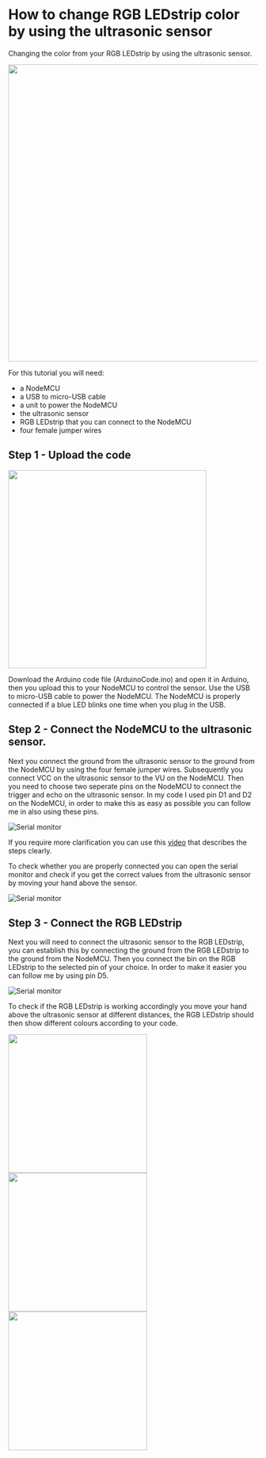 # How to change RGB LEDstrip color by using the ultrasonic sensor
Changing the color from your RGB LEDstrip by using the ultrasonic sensor.

<img src="YouWillNeed.jpg" width="600">

For this tutorial you will need:

- a NodeMCU
- a USB to micro-USB cable
- a unit to power the NodeMCU
- the ultrasonic sensor
- RGB LEDstrip that you can connect to the NodeMCU
- four female jumper wires


## Step 1 - Upload the code

<img src="https://cdn-reichelt.de/bilder/web/xxl_ws/A300/DEBO_JT_ESP8266_01.png" width="400">

Download the Arduino code file (ArduinoCode.ino) and open it in Arduino, then you upload this to your NodeMCU to control the sensor. Use the USB to micro-USB cable to power the NodeMCU. The NodeMCU is properly connected if a blue LED blinks one time when you plug in the USB. 

## Step 2 - Connect the NodeMCU to the ultrasonic sensor. 

Next you connect the ground from the ultrasonic sensor to the ground from the NodeMCU by using the four female jumper wires. Subsequently you connect VCC on the ultrasonic sensor to the VU on the NodeMCU. Then you need to choose two seperate pins on the NodeMCU to connect the trigger and echo on the ultrasonic sensor. In my code I used pin D1 and D2 on the NodeMCU, in order to make this as easy as possible you can follow me in also using these pins. 

![Serial monitor](UltrasonicSensor.JPG)

If you require more clarification you can use this [video](https://www.youtube.com/watch?v=7nxOZek1iGI) that describes the steps clearly.

To check whether you are properly connected you can open the serial monitor and check if you get the correct values from the ultrasonic sensor by moving your hand above the sensor.

![Serial monitor](SerialMonitor.png)
 

## Step 3 - Connect the RGB LEDstrip

Next you will need to connect the ultrasonic sensor to the RGB LEDstrip, you can establish this by connecting the ground from the RGB LEDstrip to the ground from the NodeMCU. Then you connect the bin on the RGB LEDstrip to the selected pin of your choice. In order to make it easier you can follow me by using pin D5. 

![Serial monitor](RGB_LEDstrip.JPG)

To check if the RGB LEDstrip is working accordingly you move your hand above the ultrasonic sensor at different distances, the RGB LEDstrip should then show different colours according to your code. 


<img src="Groen.JPG" width="280"> <img src="Oranje.JPG" width="280"> <img src="Rood.JPG" width="280">


